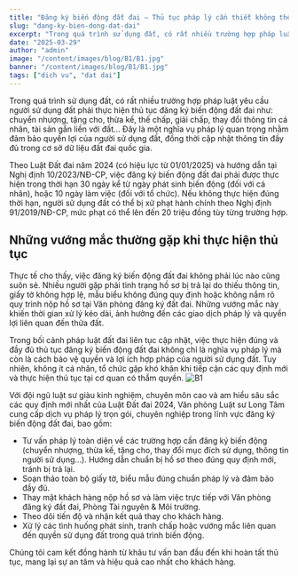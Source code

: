 ```yaml
---
title: "Đăng ký biến động đất đai – Thủ tục pháp lý cần thiết không thể bỏ qua"
slug: "dang-ky-bien-dong-dat-dai"
excerpt: "Trong quá trình sử dụng đất, có rất nhiều trường hợp pháp luật yêu cầu người sử dụng đất phải thực hiện thủ tục đăng ký biến động"
date: "2025-03-29"
author: "admin"
image: "/content/images/blog/B1/B1.jpg"
banner: "/content/images/blog/B1/B1.jpg"
tags: ["dich vu", "dat dai"]
---
```


Trong quá trình sử dụng đất, có rất nhiều trường hợp pháp luật yêu cầu người sử dụng đất phải thực hiện thủ tục đăng ký biến động đất đai như: chuyển nhượng, tặng cho, thừa kế, thế chấp, giải chấp, thay đổi thông tin cá nhân, tài sản gắn liền với đất… Đây là một nghĩa vụ pháp lý quan trọng nhằm đảm bảo quyền lợi của người sử dụng đất, đồng thời cập nhật thông tin đầy đủ trong cơ sở dữ liệu đất đai quốc gia.

Theo Luật Đất đai năm 2024 (có hiệu lực từ 01/01/2025) và hướng dẫn tại Nghị định 10/2023/NĐ-CP, việc đăng ký biến động đất đai phải được thực hiện trong thời hạn 30 ngày kể từ ngày phát sinh biến động (đối với cá nhân), hoặc 10 ngày làm việc (đối với tổ chức). Nếu không thực hiện đúng thời hạn, người sử dụng đất có thể bị xử phạt hành chính theo Nghị định 91/2019/NĐ-CP, mức phạt có thể lên đến 20 triệu đồng tùy từng trường hợp.

## Những vướng mắc thường gặp khi thực hiện thủ tục

Thực tế cho thấy, việc đăng ký biến động đất đai không phải lúc nào cũng suôn sẻ. Nhiều người gặp phải tình trạng hồ sơ bị trả lại do thiếu thông tin, giấy tờ không hợp lệ, mẫu biểu không đúng quy định hoặc không nắm rõ quy trình nộp hồ sơ tại Văn phòng đăng ký đất đai. Những vướng mắc này khiến thời gian xử lý kéo dài, ảnh hưởng đến các giao dịch pháp lý và quyền lợi liên quan đến thửa đất.

Trong bối cảnh pháp luật đất đai liên tục cập nhật, việc thực hiện đúng và đầy đủ thủ tục đăng ký biến động đất đai không chỉ là nghĩa vụ pháp lý mà còn là cách bảo vệ quyền và lợi ích hợp pháp của người sử dụng đất. Tuy nhiên, không ít cá nhân, tổ chức gặp khó khăn khi tiếp cận các quy định mới và thực hiện thủ tục tại cơ quan có thẩm quyền.
![B1](https://github.com/user-attachments/assets/2362143d-f6d2-443e-af16-e4f9b68ddeb5)

Với đội ngũ luật sư giàu kinh nghiệm, chuyên môn cao và am hiểu sâu sắc các quy định mới nhất của Luật Đất đai 2024, Văn phòng Luật sư Long Tâm cung cấp dịch vụ pháp lý trọn gói, chuyên nghiệp trong lĩnh vực đăng ký biến động đất đai, bao gồm:
- Tư vấn pháp lý toàn diện về các trường hợp cần đăng ký biến động (chuyển nhượng, thừa kế, tặng cho, thay đổi mục đích sử dụng, thông tin người sử dụng…).
Hướng dẫn chuẩn bị hồ sơ theo đúng quy định mới, tránh bị trả lại.
- Soạn thảo toàn bộ giấy tờ, biểu mẫu đúng chuẩn pháp lý và đảm bảo đầy đủ.
- Thay mặt khách hàng nộp hồ sơ và làm việc trực tiếp với Văn phòng đăng ký đất đai, Phòng Tài nguyên & Môi trường.
- Theo dõi tiến độ và nhận kết quả thay cho khách hàng.
- Xử lý các tình huống phát sinh, tranh chấp hoặc vướng mắc liên quan đến quyền sử dụng đất trong quá trình biến động.

Chúng tôi cam kết đồng hành từ khâu tư vấn ban đầu đến khi hoàn tất thủ tục, mang lại sự an tâm và hiệu quả cao nhất cho khách hàng.
